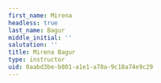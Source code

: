 ```yaml
---
first_name: Mirena
headless: true
last_name: Bagur
middle_initial: ''
salutation: ''
title: Mirena Bagur
type: instructor
uid: 0aabd3be-b801-a1e1-a78a-9c18a74e9c29
---
```

